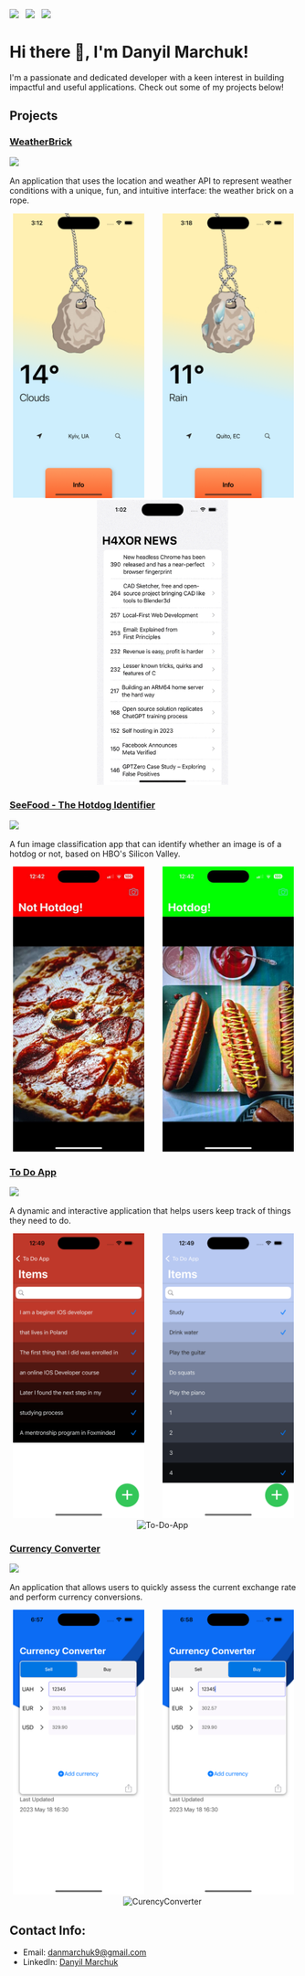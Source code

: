 <a href="https://github.com/danmarchuk/Danyil-Marchuk-Resume.pdf" download><img src="https://img.shields.io/badge/Resume-ff69b4.svg?style=for-the-badge&logo=codeigniter&logoColor=white"></a>&nbsp;&nbsp;&nbsp;<a href="mailto:danmarchuk9@gmail.com"><img src="https://img.shields.io/badge/Email-Danyil-8056d5.svg?style=for-the-badge&logo=minutemailer&logoColor=white"></a>&nbsp;&nbsp;&nbsp;<a href="https://www.linkedin.com/in/danyil-marchuk/" target="_blank"><img src="https://img.shields.io/badge/LinkedIn-Danyil%20Marchuk-brightgreen?style=for-the-badge&logo=linkedin&logoColor=white" ></a>

# Hi there 👋, I'm Danyil Marchuk!

I'm a passionate and dedicated developer with a keen interest in building impactful and useful applications. Check out some of my projects below!

## Projects

### [WeatherBrick](https://github.com/danmarchuk/WeatherBrick)
<p align="left"> <a href="https://github.com/danmarchuk/WeatherBrick"> <img src="https://user-images.githubusercontent.com/33416429/92813512-27f0bb80-f376-11ea-8562-ee2b3e416aec.png" width="150" ></a>
</p>

An application that uses the location and weather API to represent weather conditions with a unique, fun, and intuitive interface: the weather brick on a rope.

<p align="center">
<img src="https://github.com/danmarchuk/WeatherBrick/blob/dev/Images/1.png" width="230" title="WeatherBrick">&nbsp;&nbsp;&nbsp;&nbsp;&nbsp;&nbsp;&nbsp;&nbsp;<img src="https://github.com/danmarchuk/WeatherBrick/blob/dev/Images/2.png" width="230" title="WeatherBrick">&nbsp;&nbsp;&nbsp;&nbsp;&nbsp;&nbsp;&nbsp;&nbsp;<img src="https://github.com/danmarchuk/WeatherBrick/blob/dev/Images/3.gif" width="230" title="WeatherBrick">
</p>

### [SeeFood - The Hotdog Identifier](https://github.com/danmarchuk/SeeFood)
<p align="left"> <a href="https://github.com/danmarchuk/SeeFood"> <img src="https://user-images.githubusercontent.com/33416429/92813512-27f0bb80-f376-11ea-8562-ee2b3e416aec.png" width="150" ></a>
</p>

A fun image classification app that can identify whether an image is of a hotdog or not, based on HBO's Silicon Valley.

<p align="center">
<img src="https://github.com/danmarchuk/SeeFood/blob/main/Images/1.jpg" width="230" title="SeeFood">&nbsp;&nbsp;&nbsp;&nbsp;&nbsp;&nbsp;&nbsp;&nbsp;<img src="https://github.com/danmarchuk/SeeFood/blob/main/Images/2.jpg" width="230" title="SeeFood">
</p>

### [To Do App](https://github.com/danmarchuk/To-Do-App)
<p align="left"> <a href="https://github.com/danmarchuk/To-Do-App"> <img src="https://user-images.githubusercontent.com/33416429/92813512-27f0bb80-f376-11ea-8562-ee2b3e416aec.png" width="150" ></a>
</p>

A dynamic and interactive application that helps users keep track of things they need to do.

<p align="center">
<img src="https://github.com/danmarchuk/To-Do-App/raw/main/Images/1.png" width="230" title="To-Do-App">&nbsp;&nbsp;&nbsp;&nbsp;&nbsp;&nbsp;&nbsp;&nbsp;<img src="https://github.com/danmarchuk/To-Do-App/raw/main/Images/2.png" width="230" title="To-Do-App">&nbsp;&nbsp;&nbsp;&nbsp;&nbsp;&nbsp;&nbsp;&nbsp;<img src="https://github.com/danmarchuk/To-Do-App/blob/main/Images/demo.gif" width="230" title="To-Do-App">
</p>


### [Currency Converter](https://github.com/danmarchuk/CurencyConverter)
<p align="left"> <a href="https://github.com/danmarchuk/CurencyConverter"> <img src="https://user-images.githubusercontent.com/33416429/92813512-27f0bb80-f376-11ea-8562-ee2b3e416aec.png" width="150" ></a>
</p>

 An application that allows users to quickly assess the current exchange rate and perform currency conversions.

<p align="center">
<img src="https://github.com/danmarchuk/CurencyConverter/raw/main/Images/1.png" width="230" title="CurencyConverter">&nbsp;&nbsp;&nbsp;&nbsp;&nbsp;&nbsp;&nbsp;&nbsp;<img src="https://github.com/danmarchuk/CurencyConverter/raw/main/Images/2.png" width="230" title="To-Do-App">&nbsp;&nbsp;&nbsp;&nbsp;&nbsp;&nbsp;&nbsp;&nbsp;<img src="https://github.com/danmarchuk/CurencyConverter/blob/main/Images/demo.gif" width="230" title="CurencyConverter">
</p>


## Contact Info:

- Email: danmarchuk9@gmail.com
- LinkedIn: [Danyil Marchuk](https://www.linkedin.com/in/danyil-marchuk/)
